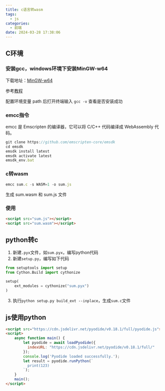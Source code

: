 ```yaml
---
title: c语言转wasm
tags:
  - js
categories:
  - 前端
date: 2024-03-28 17:38:06
---
```


## C环境

### 安装gcc，windows环境下安装MinGW-w64

下载地址：[MinGW-w64](https://sourceforge.net/projects/mingw-w64/files/)

参考[教程](https://blog.csdn.net/kramer_1711/article/details/119416512)

配置环境变量 path 后打开终端输入 `gcc -v` 查看是否安装成功

### emcc指令 

emcc 是 Emscripten 的编译器，它可以将 C/C++ 代码编译成 WebAssembly 代码。

```js
git clone https://github.com/emscripten-core/emsdk
cd emsdk
emsdk install latest
emsdk activate latest
emsdk_env.bat
```
### c转wasm

```javascript
emcc sum.c -s WASM=1 -o sum.js
```

生成 sum.wasm 和 sum.js 文件

### 使用

```html
<script src="sum.js"></script>
<script src="sum.wasm"></script>
```

## python转c

1. 新建`.pyx`文件，如`sum.pyx`，编写python代码
2. 新建`setup.py`，编写如下代码
```python
from setuptools import setup
from Cython.Build import cythonize

setup(
    ext_modules = cythonize("sum.pyx")
)
```
3. 执行`python setup.py build_ext --inplace`，生成`sum.c`文件

## js使用python

```html
<script src="https://cdn.jsdelivr.net/pyodide/v0.18.1/full/pyodide.js"></script>
<script>
    async function main() {
        let pyodide = await loadPyodide({
          indexURL: "https://cdn.jsdelivr.net/pyodide/v0.18.1/full/"
        });
        console.log('Pyodide loaded successfully.');
        let result = pyodide.runPython(`
          print(123)
        `);
    }
    main();
</script>
```